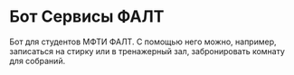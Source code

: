 # Бот Сервисы ФАЛТ
Бот для студентов МФТИ ФАЛТ. С помощью него можно, например, записаться на стирку или в тренажерный зал, забронировать комнату для собраний.
